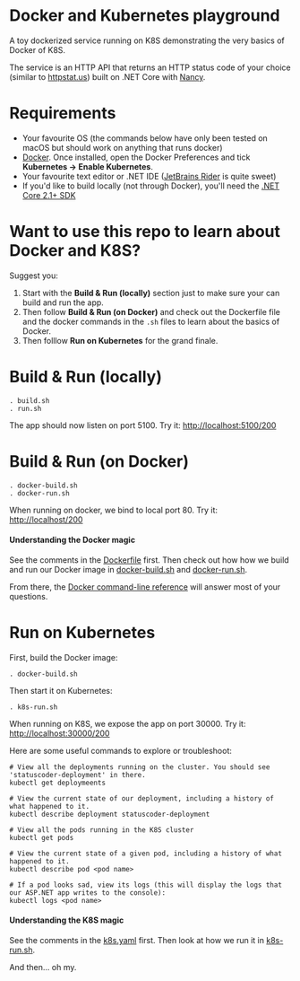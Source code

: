 # Docker and Kubernetes playground

A toy dockerized service running on K8S demonstrating the very basics of Docker of K8S. 

The service is an HTTP API that returns an HTTP status code of your choice (similar to [httpstat.us](https://httpstat.us)) built on .NET Core with [Nancy](http://nancyfx.org).

# Requirements

* Your favourite OS (the commands below have only been tested on macOS but should work on anything that runs docker)
* [Docker](https://www.docker.com). Once installed, open the Docker Preferences and tick **Kubernetes -> Enable Kubernetes**.
* Your favourite text editor or .NET IDE ([JetBrains Rider](https://www.jetbrains.com/rider/) is quite sweet)
* If you'd like to build locally (not through Docker), you'll need the [.NET Core 2.1+ SDK](https://dotnet.microsoft.com/download)

# Want to use this repo to learn about Docker and K8S?

Suggest you:
1. Start with the **Build & Run (locally)** section just to make sure your can build and run the app.
2. Then follow **Build & Run (on Docker)** and check out the Dockerfile file and the docker commands in the `.sh` files to learn about the basics of Docker.
3. Then folllow **Run on Kubernetes** for the grand finale.

# Build & Run (locally)

```
. build.sh
. run.sh
```

The app should now listen on port 5100. Try it: [http://localhost:5100/200](http://localhost:5100/200)

# Build & Run (on Docker)

```
. docker-build.sh
. docker-run.sh
```

When running on docker, we bind to local port 80. Try it: [http://localhost/200](http://localhost/200)

#### Understanding the Docker magic
See the comments in the [Dockerfile](src/StatusCoder/Dockerfile) first. Then check out how how we build and run our Docker image in [docker-build.sh](docker-build.sh) and [docker-run.sh](docker-run.sh).

From there, the [Docker command-line reference](https://docs.docker.com/engine/reference/commandline/cli/) will answer most of your questions.

# Run on Kubernetes

First, build the Docker image:

```
. docker-build.sh
```

Then start it on Kubernetes:

```
. k8s-run.sh 
```

When running on K8S, we expose the app on port 30000. Try it: [http://localhost:30000/200](http://localhost:30000/200)

Here are some useful commands to explore or troubleshoot:

```
# View all the deployments running on the cluster. You should see 'statuscoder-deployment' in there.
kubectl get deploymeents

# View the current state of our deployment, including a history of what happened to it.
kubectl describe deployment statuscoder-deployment

# View all the pods running in the K8S cluster
kubectl get pods

# View the current state of a given pod, including a history of what happened to it.
kubectl describe pod <pod name>

# If a pod looks sad, view its logs (this will display the logs that our ASP.NET app writes to the console):
kubectl logs <pod name>
``` 

#### Understanding the K8S magic
See the comments in the [k8s.yaml](src/StatusCoder/k8s.yaml) first. Then look at how we run it in [k8s-run.sh](k8s-run.sh).

And then... oh my.